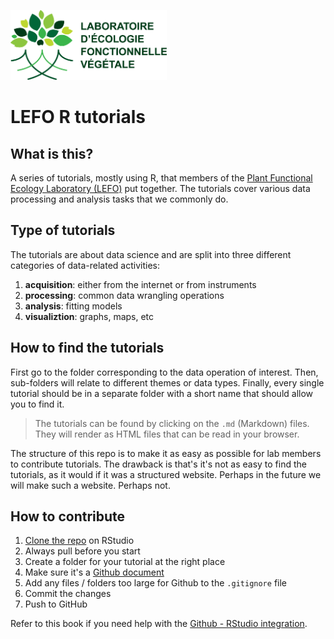 <img src="figs/LEFO.png" alt="logo"
	width="250" />

# LEFO R tutorials

## What is this?
A series of tutorials, mostly using R, that members of the [Plant Functional Ecology Laboratory (LEFO)](https://lefo.ca) put together. The tutorials cover various data processing and analysis tasks that we commonly do.

## Type of tutorials
The tutorials are about data science and are split into three different categories of data-related activities:

1. **acquisition**: either from the internet or from instruments
2. **processing**: common data wrangling operations
3. **analysis**: fitting models
4. **visualiztion**: graphs, maps, etc

## How to find the tutorials
First go to the folder corresponding to the data operation of interest. Then, sub-folders will relate to different themes or data types. Finally, every single tutorial should be in a separate folder with a short name that should allow you to find it.

> The tutorials can be found by clicking on the `.md` (Markdown) files. They will render as HTML files that can be read in your browser.

The structure of this repo is to make it as easy as possible for lab members to contribute tutorials. The drawback is that's it's not as easy to find the tutorials, as it would if it was a structured website. Perhaps in the future we will make such a website. Perhaps not.

## How to contribute
1. [Clone the repo](https://happygitwithr.com/rstudio-git-github.html) on RStudio
2. Always pull before you start
3. Create a folder for your tutorial at the right place
4. Make sure it's a [Github document](https://rmarkdown.rstudio.com/github_document_format.html)
5. Add any files / folders too large for Github to the `.gitignore` file
6. Commit the changes
7. Push to GitHub

Refer to this book if you need help with the [Github - RStudio integration](https://happygitwithr.com/index.html).
